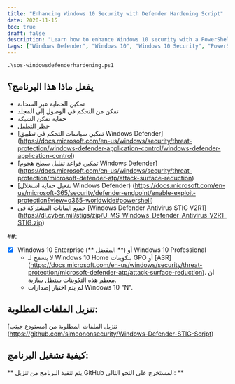 ```yaml
---
title: "Enhancing Windows 10 Security with Defender Hardening Script"
date: 2020-11-15
toc: true
draft: false
description: "Learn how to enhance Windows 10 security with a PowerShell script that hardens Windows Defender Antivirus, implementing all the requirements of the Windows Defender Antivirus STIG V2R1."
tags: ["Windows Defender", "Windows 10", "Windows 10 Security", "PowerShell Script", "Hardening", "Defender Hardening", "Security Automation", "Compliance", "Controlled Folder Access", "Intrusion Prevention System", "Application Control", "Attack Surface Reduction", "Exploit Protections", "Cloud-Delivered Protections", "Network Protections", "Windows Defender STIG Script", "Windows Defender STIG", "Windows Defender Antivirus STIG V2R1", "WDAC", "ASR"]
---
```

```
.\sos-windowsdefenderhardening.ps1
```

  ## يفعل ماذا هذا البرنامج؟ - تمكين الحماية عبر السحابة - تمكن من التحكم في الوصول إلى المجلد - حماية تمكن الشبكة - حظر التطفل - [تمكين سياسات التحكم في تطبيق Windows Defender] (https://docs.microsoft.com/en-us/windows/security/threat-protection/windows-defender-application-control/windows-defender-application-control) - [تمكين قواعد تقليل سطح هجوم Windows Defender] (https://docs.microsoft.com/en-us/windows/security/threat-protection/microsoft-defender-atp/attack-surface-reduction) - [تفعيل حماية استغلال Windows Defender) (https://docs.microsoft.com/en-us/microsoft-365/security/defender-endpoint/enable-exploit-protection؟view=o365-worldwide#powershell) - جميع البيانات المشتركة في [Windows Defender Antivirus STIG V2R1] (https://dl.cyber.mil/stigs/zip/U_MS_Windows_Defender_Antivirus_V2R1_STIG.zip)  ##: - [x] Windows 10 Enterprise (** المفضل **) أو Windows 10 Professional   - لا يسمح لـ Windows 10 Home بتكوينات GPO أو [ASR] (https://docs.microsoft.com/en-us/windows/security/threat-protection/microsoft-defender-atp/attack-surface-reduction). أن معظم هذه التكوينات ستظل سارية.   - لم يتم اختبار إصدارات Windows 10 "N".  ## تنزيل الملفات المطلوبة:  تنزيل الملفات المطلوبة من [مستودع جيثب] (https://github.com/simeononsecurity/Windows-Defender-STIG-Script)  ## كيفية تشغيل البرنامج:  ** يتم تنفيذ البرنامج من تنزيل GitHub المستخرج على النحو التالي: **